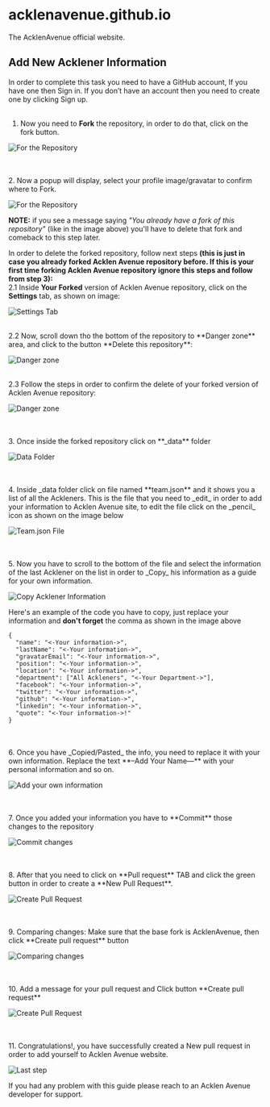 # acklenavenue.github.io

The AcklenAvenue official website.

## Add New Acklener Information 
In order to complete this task you need to have a GitHub account, If you have one then Sign in. If you don’t have an account then you need to create one by clicking Sign up.
<br/>
<br/>
1.	Now you need to **Fork** the repository, in order to do that, click on the fork button.

![For the Repository](./img/add-team-member/1.png?raw=true)

<br/>
<br/>
2. Now a popup will display, select your profile image/gravatar to confirm where to Fork.

![For the Repository](./img/add-team-member/2.png?raw=true)

**NOTE:** if you see a message saying *"You already have a fork of this repository"* (like in the image above) you'll have to delete that fork and comeback to this step later.
<br/>

In order to delete the forked repository, follow next steps **(this is just in case you already forked Acklen Avenue repository before. If this is your first time forking Acklen Avenue repository ignore this steps and follow from step 3):**
<br/>
2.1 Inside **Your Forked** version of Acklen Avenue repository, click on the **Settings** tab, as shown on image:

![Settings Tab](./img/add-team-member/12.png?raw=true)

<br/>
2.2 Now, scroll down tho the bottom of the repository to **Danger zone** area, and click to the button **Delete this repository**:

![Danger zone](./img/add-team-member/13.png?raw=true)

<br/>
2.3 Follow the steps in order to confirm the delete of your forked version of Acklen Avenue repository:

![Danger zone](./img/add-team-member/14.png?raw=true)

<br/>
<br/>
3. Once inside the forked repository click on **_data** folder

![Data Folder](./img/add-team-member/3.png)

<br/>
<br/>
4. Inside _data folder click on file named **team.json** and it shows you a list of all the Ackleners. This is the file that you need to _edit_ in order to add your information to Acklen Avenue site, to edit the file click on the _pencil_ icon as shown on the image below

![Team.json File](./img/add-team-member/4.png)

<br/>
<br/>
5. Now you have to scroll to the bottom of the file and select the information of the last Acklener on the list in order to _Copy_ his information as a guide for your own information.

![Copy Acklener Information](./img/add-team-member/5.png)

Here's an example of the code you have to copy, just replace your information and **don't forget** the comma as shown in the image above
```
{
  "name": "<-Your information->",
  "lastName": "<-Your information->",
  "gravatarEmail": "<-Your information->",
  "position": "<-Your information->",
  "location": "<-Your information->",
  "department": ["All Ackleners", "<-Your Department->"],
  "facebook": "<-Your information->",
  "twitter": "<-Your information->",
  "github": "<-Your information->",
  "linkedin": "<-Your information->",
  "quote": "<-Your information->!"
}
```
<br/>
<br/>
6. Once you have _Copied/Pasted_ the info, you need to replace it with your own information. Replace the text **–Add Your Name—** with your personal information and so on.

![Add your own information](./img/add-team-member/6.png)

<br/>
<br/>
7. Once you added your information you have to **Commit** those changes to the repository

![Commit changes](./img/add-team-member/7.png)

<br/>
<br/>
8. After that you need to click on **Pull request** TAB and click the green button in order to create a **New Pull Request**.

![Create Pull Request](./img/add-team-member/8.png)

<br/>
<br/>
9. Comparing changes: Make sure that the base fork is AcklenAvenue, then click **Create pull request** button

![Comparing changes](./img/add-team-member/9.png)

<br/>
<br/>
10. Add a message for your pull request and Click button **Create pull request**

![Create Pull Request](./img/add-team-member/10.png)

<br/>
<br/>
11. Congratulations!, you have successfully created a New pull request in order to add yourself to Acklen Avenue website.

![Last step](./img/add-team-member/11.png)

If you had any problem with this guide please reach to an Acklen Avenue developer for support.








